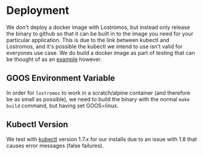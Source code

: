 # Deployment

We don't deploy a docker image with Lostrómos, but instead only release the binary to github so that it can be built in
to the image you need for your particular application. This is due to the link between kubectl and Lostromos, and it's
possible the kubectl we intend to use isn't valid for everyones use case. We do build a docker image as part of testing
that can be thought of as an [example](../test/docker/Dockerfile) however.

## GOOS Environment Variable

In order for `lostromos` to work in a scratch/alpine container (and therefore be as small as possible), we need to build
the binary with the normal `make build` command, but having set GOOS=linux.

## Kubectl Version

We test with [kubectl] version 1.7.x for our installs due to an issue with 1.8 that causes error messages
(false failures).

[kubectl]: https://kubernetes.io/docs/user-guide/kubectl-overview/